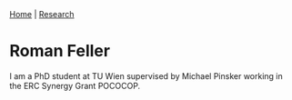 <nav>
  <a href="index.html">Home</a> |
  <a href="research.html">Research</a> 
</nav>

# Roman Feller

I am a PhD student at TU Wien supervised by Michael Pinsker working in the ERC Synergy Grant POCOCOP.
